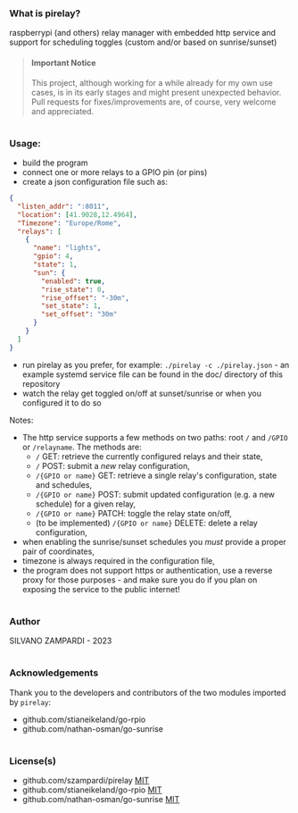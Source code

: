 ### What is pirelay?
raspberrypi (and others) relay manager with embedded http service and support for scheduling toggles (custom and/or based on sunrise/sunset)

> #### Important Notice
> This project, although working for a while already for my own use cases, is in its early stages and might present unexpected behavior.
> Pull requests for fixes/improvements are, of course, very welcome and appreciated.

#
### Usage:
- build the program
- connect one or more relays to a GPIO pin (or pins)
- create a json configuration file such as:
```json
{
  "listen_addr": ":8011",
  "location": [41.9028,12.4964],
  "Timezone": "Europe/Rome",
  "relays": [
    {
      "name": "lights",
      "gpio": 4,
      "state": 1,
      "sun": {
        "enabled": true,
        "rise_state": 0,
        "rise_offset": "-30m",
        "set_state": 1,
        "set_offset": "30m"
      }
    }
  ]
}
```
- run pirelay as you prefer, for example: `./pirelay -c ./pirelay.json` - an example systemd service file can be found in the doc/ directory of this repository
- watch the relay get toggled on/off at sunset/sunrise or when you configured it to do so

Notes:
- The http service supports a few methods on two paths: root `/` and `/GPIO` or `/relayname`. The methods are:
  * `/` GET: retrieve the currently configured relays and their state,
  * `/` POST: submit a *new* relay configuration,
  * `/{GPIO or name}` GET: retrieve a single relay's configuration, state and schedules,
  * `/{GPIO or name}` POST: submit updated configuration (e.g. a new schedule) for a given relay,
  * `/{GPIO or name}` PATCH: toggle the relay state on/off,
  * (to be implemented) `/{GPIO or name}` DELETE: delete a relay configuration,
- when enabling the sunrise/sunset schedules you _must_ provide a proper pair of coordinates,
- timezone is always required in the configuration file,
- the program does not support https or authentication, use a reverse proxy for those purposes - and make sure you do if you plan on exposing the service to the public internet!

#
### Author
SILVANO ZAMPARDI - 2023

#
### Acknowledgements
Thank you to the developers and contributors of the two modules imported by `pirelay`:
- github.com/stianeikeland/go-rpio
- github.com/nathan-osman/go-sunrise

#
### License(s)
- github.com/szampardi/pirelay [MIT](/docs/LICENSE.md)
- github.com/stianeikeland/go-rpio [MIT](https://github.com/stianeikeland/go-rpio/blob/master/LICENSE)
- github.com/nathan-osman/go-sunrise [MIT](https://github.com/nathan-osman/go-sunrise/blob/master/LICENSE.txt)
